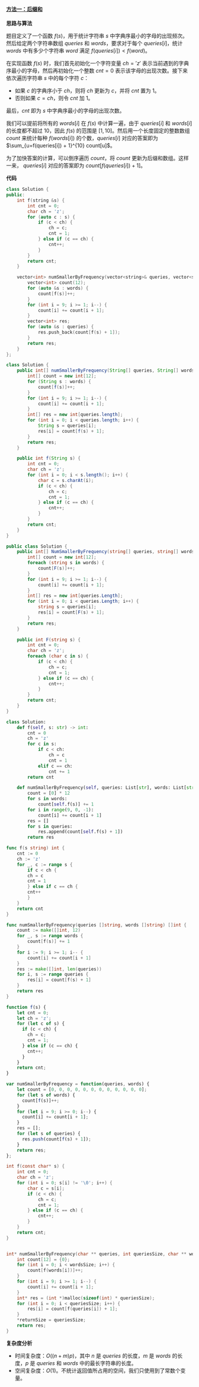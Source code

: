 #### [方法一：后缀和](https://leetcode.cn/problems/compare-strings-by-frequency-of-the-smallest-character/solutions/2297291/bi-jiao-zi-fu-chuan-zui-xiao-zi-mu-chu-x-pb50/)

**思路与算法**

题目定义了一个函数 $f(s)$，用于统计字符串 $s$ 中字典序最小的字母的出现频次。然后给定两个字符串数组 $queries$ 和 $words$，要求对于每个 $queries[i]$，统计 $words$ 中有多少个字符串 $word$ 满足 $f(queries[i]) < f(word)$。

在实现函数 $f(s)$ 时，我们首先初始化一个字符变量 $ch = 'z'$ 表示当前遇到的字典序最小的字母，然后再初始化一个整数 $cnt = 0$ 表示该字母的出现次数。接下来依次遍历字符串 $s$ 中的每个字符 $c$：

-   如果 $c$ 的字典序小于 $ch$，则将 $ch$ 更新为 $c$，并将 $cnt$ 置为 $1$。
-   否则如果 $c = ch$，则令 $cnt$ 加 $1$。

最后，$cnt$ 即为 $s$ 中字典序最小的字母的出现次数。

我们可以提前将所有的 $words[i]$ 在 $f(s)$ 中计算一遍，由于 $queries[i]$ 和 $words[i]$ 的长度都不超过 $10$，因此 $f(s)$ 的范围是 $[1, 10]$。然后用一个长度固定的整数数组 $count$ 来统计每种 $f(words[i])$ 的个数，$queries[i]$ 对应的答案即为 $\sum_{u=f(queries[i]) + 1}^{10} count[u]$。

为了加快答案的计算，可以倒序遍历 $count$，将 $count$ 更新为后缀和数组。这样一来， $queries[i]$ 对应的答案即为 $count[f(queries[i]) + 1]$。

**代码**

```cpp
class Solution {
public:
    int f(string &s) {
        int cnt = 0;
        char ch = 'z';
        for (auto c : s) {
            if (c < ch) {
                ch = c;
                cnt = 1;
            } else if (c == ch) {
                cnt++;
            }
        }
        return cnt;
    }

    vector<int> numSmallerByFrequency(vector<string>& queries, vector<string>& words) {
        vector<int> count(12);
        for (auto &s : words) {
            count[f(s)]++;
        }
        for (int i = 9; i >= 1; i--) {
            count[i] += count[i + 1];
        }
        vector<int> res;
        for (auto &s : queries) {
            res.push_back(count[f(s) + 1]);
        }
        return res;
    }
};
```

```java
class Solution {
    public int[] numSmallerByFrequency(String[] queries, String[] words) {
        int[] count = new int[12];
        for (String s : words) {
            count[f(s)]++;
        }
        for (int i = 9; i >= 1; i--) {
            count[i] += count[i + 1];
        }
        int[] res = new int[queries.length];
        for (int i = 0; i < queries.length; i++) {
            String s = queries[i];
            res[i] = count[f(s) + 1];
        }
        return res;
    }

    public int f(String s) {
        int cnt = 0;
        char ch = 'z';
        for (int i = 0; i < s.length(); i++) {
            char c = s.charAt(i);
            if (c < ch) {
                ch = c;
                cnt = 1;
            } else if (c == ch) {
                cnt++;
            }
        }
        return cnt;
    }
}
```

```csharp
public class Solution {
    public int[] NumSmallerByFrequency(string[] queries, string[] words) {
        int[] count = new int[12];
        foreach (string s in words) {
            count[F(s)]++;
        }
        for (int i = 9; i >= 1; i--) {
            count[i] += count[i + 1];
        }
        int[] res = new int[queries.Length];
        for (int i = 0; i < queries.Length; i++) {
            string s = queries[i];
            res[i] = count[F(s) + 1];
        }
        return res;
    }

    public int F(string s) {
        int cnt = 0;
        char ch = 'z';
        foreach (char c in s) {
            if (c < ch) {
                ch = c;
                cnt = 1;
            } else if (c == ch) {
                cnt++;
            }
        }
        return cnt;
    }
}
```

```python
class Solution:
    def f(self, s: str) -> int:
        cnt = 0
        ch = 'z'
        for c in s:
            if c < ch:
                ch = c
                cnt = 1
            elif c == ch:
                cnt += 1
        return cnt

    def numSmallerByFrequency(self, queries: List[str], words: List[str]) -> List[int]:
        count = [0] * 12
        for s in words:
            count[self.f(s)] += 1
        for i in range(9, 0, -1):
            count[i] += count[i + 1]
        res = []
        for s in queries:
            res.append(count[self.f(s) + 1])
        return res
```

```go
func f(s string) int {
    cnt := 0
    ch := 'z'
    for _, c := range s {
        if c < ch {
        ch = c
        cnt = 1
        } else if c == ch {
        cnt++
        }
    }
    return cnt
}

func numSmallerByFrequency(queries []string, words []string) []int {
    count := make([]int, 12)
    for _, s := range words {
        count[f(s)] += 1
    }
    for i := 9; i >= 1; i-- {
        count[i] += count[i + 1]
    }
    res := make([]int, len(queries))
    for i, s := range queries {
        res[i] = count[f(s) + 1]
    }
    return res
}
```

```javascript
function f(s) {
    let cnt = 0;
    let ch = 'z';
    for (let c of s) {
      if (c < ch) {
        ch = c;
        cnt = 1;
      } else if (c == ch) {
        cnt++;
      }
    }
    return cnt;
}

var numSmallerByFrequency = function(queries, words) {
    let count = [0, 0, 0, 0, 0, 0, 0, 0, 0, 0, 0, 0];
    for (let s of words) {
      count[f(s)]++;
    }
    for (let i = 9; i >= 0; i--) {
      count[i] += count[i + 1];
    }
    res = [];
    for (let s of queries) {
      res.push(count[f(s) + 1]);
    }
    return res;
};
```

```c
int f(const char* s) {
    int cnt = 0;
    char ch = 'z';
    for (int i = 0; s[i] != '\0'; i++) {
        char c = s[i];
        if (c < ch) {
            ch = c;
            cnt = 1;
        } else if (c == ch) {
            cnt++;
        }
    }
    return cnt;
}


int* numSmallerByFrequency(char ** queries, int queriesSize, char ** words, int wordsSize, int* returnSize) {
    int count[12] = {0};
    for (int i = 0; i < wordsSize; i++) {
        count[f(words[i])]++;
    }
    for (int i = 9; i >= 1; i--) {
        count[i] += count[i + 1];
    }
    int* res = (int *)malloc(sizeof(int) * queriesSize);
    for (int i = 0; i < queriesSize; i++) {
        res[i] = count[f(queries[i]) + 1];
    }
    *returnSize = queriesSize;
    return res;
}
```

**复杂度分析**

-   时间复杂度：$O((n + m)p)$，其中 $n$ 是 $queries$ 的长度，$m$ 是 $words$ 的长度，$p$ 是 $queries$ 和 $words$ 中的最长字符串的长度。
-   空间复杂度：$O(1)$。不统计返回值所占用的空间，我们只使用到了常数个变量。

